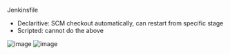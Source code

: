 Jenkinsfile
- Declaritive: SCM checkout automatically, can restart from specific stage 
- Scripted: cannot do the above

![image](https://github.com/user-attachments/assets/394e4f6c-f509-447a-acaf-c3e09ebef983)
![image](https://github.com/user-attachments/assets/9e2c5377-5c04-4cd9-8a33-fc753a790a60)


